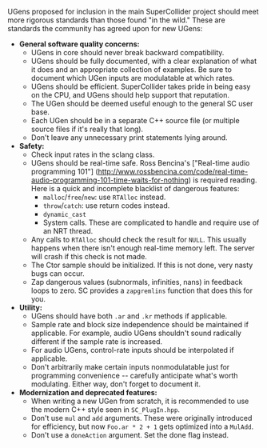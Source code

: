 UGens proposed for inclusion in the main SuperCollider project should meet more rigorous standards than those found "in the wild." These are standards the community has agreed upon for new UGens:

- **General software quality concerns:**
  - UGens in core should never break backward compatibility.
  - UGens should be fully documented, with a clear explanation of what it does and an appropriate collection of
    examples. Be sure to document which UGen inputs are modulatable at which rates.
  - UGens should be efficient. SuperCollider takes pride in being easy on the CPU, and UGens should help support that
    reputation.
  - The UGen should be deemed useful enough to the general SC user base.
  - Each UGen should be in a separate C++ source file (or multiple source files if it's really that long).
  - Don't leave any unnecessary print statements lying around.
- **Safety:**
  - Check input rates in the sclang class.
  - UGens should be real-time safe. Ross Bencina's ["Real-time audio programming 101"]
    (http://www.rossbencina.com/code/real-time-audio-programming-101-time-waits-for-nothing) is required reading.
    Here is a quick and incomplete blacklist of dangerous features:
    - `malloc`/`free`/`new`: use `RTAlloc` instead.
    - `throw`/`catch`: use return codes instead.
    - `dynamic_cast`
    - System calls. These are complicated to handle and require use of an NRT thread.
  - Any calls to `RTAlloc` should check the result for `NULL`. This usually happens when there
    isn't enough real-time memory left. The server will crash if this check is not made.
  - The Ctor sample should be initialized. If this is not done, very nasty bugs can occur.
  - Zap dangerous values (subnormals, infinities, nans) in feedback loops to zero. SC provides a
    `zapgremlins` function that does this for you.
- **Utility:**
  - UGens should have both `.ar` and `.kr` methods if applicable.
  - Sample rate and block size independence should be maintained if applicable. For example, audio UGens shouldn't sound
    radically different if the sample rate is increased.
  - For audio UGens, control-rate inputs should be interpolated if applicable.
  - Don't arbitrarily make certain inputs nonmodulatable just for programming convenience -- carefully anticipate what's
    worth modulating. Either way, don't forget to document it.
- **Modernization and deprecated features:**
  - When writing a new UGen from scratch, it is recommended to use the modern C++ style seen in `SC_PlugIn.hpp`.
  - Don't use `mul` and `add` arguments. These were originally introduced for efficiency, but now `Foo.ar * 2 + 1` gets
    optimized into a `MulAdd`.
  - Don't use a `doneAction` argument. Set the done flag instead.